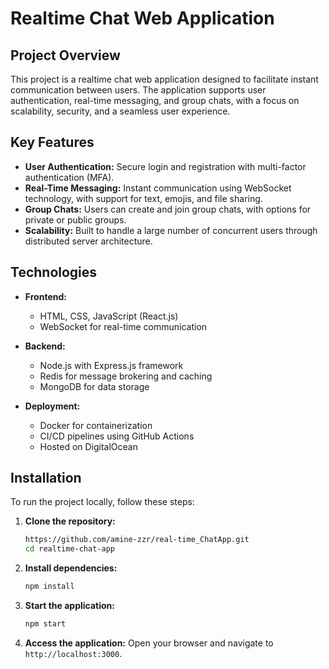 # Realtime Chat Web Application

## Project Overview

This project is a realtime chat web application designed to facilitate instant communication between users. The application supports user authentication, real-time messaging, and group chats, with a focus on scalability, security, and a seamless user experience.

## Key Features

- **User Authentication:** Secure login and registration with multi-factor authentication (MFA).
- **Real-Time Messaging:** Instant communication using WebSocket technology, with support for text, emojis, and file sharing.
- **Group Chats:** Users can create and join group chats, with options for private or public groups.
- **Scalability:** Built to handle a large number of concurrent users through distributed server architecture.

## Technologies

- **Frontend:**
  - HTML, CSS, JavaScript (React.js)
  - WebSocket for real-time communication

- **Backend:**
  - Node.js with Express.js framework
  - Redis for message brokering and caching
  - MongoDB for data storage

- **Deployment:**
  - Docker for containerization
  - CI/CD pipelines using GitHub Actions
  - Hosted on DigitalOcean

## Installation

To run the project locally, follow these steps:

1. **Clone the repository:**
   ```bash
   https://github.com/amine-zzr/real-time_ChatApp.git
   cd realtime-chat-app

2. **Install dependencies:**
   ```bash
   npm install

3. **Start the application:**
   ```bash
   npm start

4. **Access the application:**
   Open your browser and navigate to `http://localhost:3000`.
